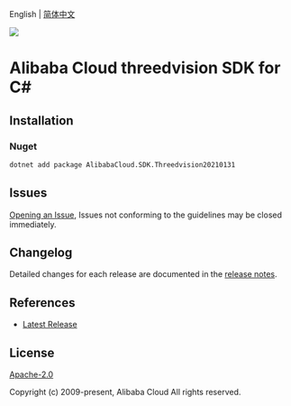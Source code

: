 English | [简体中文](README-CN.md)

![](https://aliyunsdk-pages.alicdn.com/icons/AlibabaCloud.svg)

# Alibaba Cloud threedvision SDK for C#

## Installation

### Nuget

```bash
dotnet add package AlibabaCloud.SDK.Threedvision20210131
```

## Issues

[Opening an Issue](https://github.com/aliyun/alibabacloud-csharp-sdk/issues/new), Issues not conforming to the guidelines may be closed immediately.

## Changelog

Detailed changes for each release are documented in the [release notes](./ChangeLog.md).

## References

* [Latest Release](https://github.com/aliyun/alibabacloud-csharp-sdk/)

## License

[Apache-2.0](http://www.apache.org/licenses/LICENSE-2.0)

Copyright (c) 2009-present, Alibaba Cloud All rights reserved.

